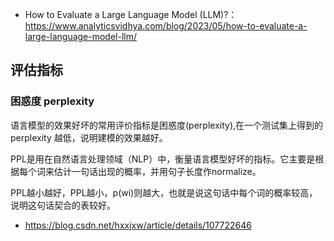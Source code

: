 
- How to Evaluate a Large Language Model (LLM)?：https://www.analyticsvidhya.com/blog/2023/05/how-to-evaluate-a-large-language-model-llm/



## 评估指标

### 困惑度 perplexity

语言模型的效果好坏的常用评价指标是困惑度(perplexity),在一个测试集上得到的perplexity 越低，说明建模的效果越好。

PPL是用在自然语言处理领域（NLP）中，衡量语言模型好坏的指标。它主要是根据每个词来估计一句话出现的概率，并用句子长度作normalize。

PPL越小越好，PPL越小，p(wi)则越大，也就是说这句话中每个词的概率较高，说明这句话契合的表较好。

- https://blog.csdn.net/hxxjxw/article/details/107722646


